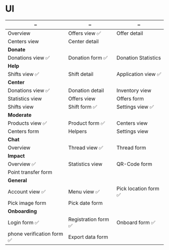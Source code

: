 # UI

|–|–|–|
|---|---|---|
|Overview|Offers view :white_check_mark:|Offer detail|
|Centers view|Center detail|
|**Donate**|||
|Donations view :white_check_mark:|Donation form :white_check_mark:|Donation Statistics|
|**Help**|||
|Shifts view :white_check_mark:|Shift detail|Application view :white_check_mark:|
|**Center**|||
|Donations view :white_check_mark:|Donation detail|Inventory view|
|Statistics view|Offers view|Offers form|
|Shifts view|Shift form :white_check_mark:|Settings view :white_check_mark:|
|**Moderate**|||
|Products view :white_check_mark:|Product form :white_check_mark:|Centers view|
|Centers form|Helpers|Settings view|
|**Chat**|||
|Overview|Thread view :white_check_mark:|Thread form|
|**Impact**|||
|Overview :white_check_mark:|Statistics view|QR-Code form|
|Point transfer form|||
|**General**|||
|Account view :white_check_mark:|Menu view :white_check_mark:|Pick location form :white_check_mark:|
|Pick image form|Pick date form||
|**Onboarding**|||
|Login form :white_check_mark:|Registration form :white_check_mark:|Onboard form :white_check_mark:|
|phone verification form :white_check_mark:|Export data form||
